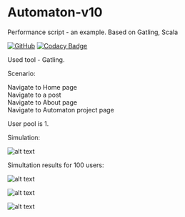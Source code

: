 # Automaton-v10
Performance script - an example. Based on Gatling, Scala

[![GitHub](https://img.shields.io/github/license/mashape/apistatus.svg)](https://github.com/BurhanH/automaton-v10/blob/master/LICENSE)
[![Codacy Badge](https://api.codacy.com/project/badge/Grade/14920936c2f949a8939d16aeb2962c54)](https://app.codacy.com/app/BurhanH/automaton-v10?utm_source=github.com&utm_medium=referral&utm_content=BurhanH/automaton-v10&utm_campaign=Badge_Grade_Settings)

Used tool - Gatling.

Scenario:

Navigate to Home page <br>
Navigate to a post <br>
Navigate to About page <br>
Navigate to Automaton project page <br> 

User pool is 1.

Simulation:

![alt text](https://github.com/BurhanH/automaton-v10/raw/master/simulation_terminal.png "Simulation") <br>

Simultation results for 100 users:

![alt text](https://github.com/BurhanH/automaton-v10/raw/master/simulation_results_1.png "Simulation results") <br>

![alt text](https://github.com/BurhanH/automaton-v10/raw/master/simulation_results_2.png "Simulation results") <br>

![alt text](https://github.com/BurhanH/automaton-v10/raw/master/simulation_results_3.png "Simulation results") <br>
